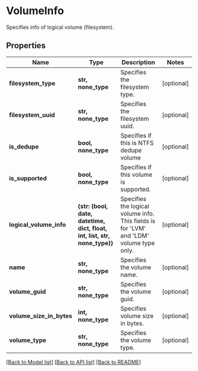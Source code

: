 # VolumeInfo

Specifies info of logical volume (filesystem).

## Properties
Name | Type | Description | Notes
------------ | ------------- | ------------- | -------------
**filesystem_type** | **str, none_type** | Specifies the filesystem type. | [optional] 
**filesystem_uuid** | **str, none_type** | Specifies the filesystem uuid. | [optional] 
**is_dedupe** | **bool, none_type** | Specifies if this is NTFS dedupe volume | [optional] 
**is_supported** | **bool, none_type** | Specifies if this volume is supported. | [optional] 
**logical_volume_info** | **{str: (bool, date, datetime, dict, float, int, list, str, none_type)}** | Specifies the logical volume info. This fields is for &#39;LVM&#39; and &#39;LDM&#39; volume type only. | [optional] 
**name** | **str, none_type** | Specifies the volume name. | [optional] 
**volume_guid** | **str, none_type** | Specifies the volume guid. | [optional] 
**volume_size_in_bytes** | **int, none_type** | Specifies volume size in bytes. | [optional] 
**volume_type** | **str, none_type** | Specifies the volume type. | [optional] 

[[Back to Model list]](../README.md#documentation-for-models) [[Back to API list]](../README.md#documentation-for-api-endpoints) [[Back to README]](../README.md)


